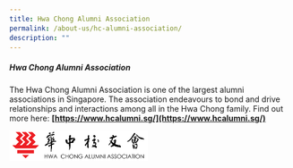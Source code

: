 ```yaml
---
title: Hwa Chong Alumni Association
permalink: /about-us/hc-alumni-association/
description: ""
---
```

##### Hwa Chong Alumni Association

The Hwa Chong Alumni Association is one of the largest alumni associations in Singapore. The association endeavours to bond and drive relationships and interactions among all in the Hwa Chong family. Find out more here:&nbsp;**[https://www.hcalumni.sg/](https://www.hcalumni.sg/)**

<img align="left" style="width:49%" src="/images/hwachongassociation.png">
<br clear="left">